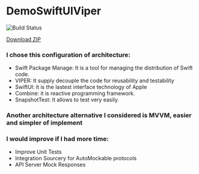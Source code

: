 # DemoSwiftUIViper
![Build Status](https://travis-ci.com/clasik/DemoSwiftUIViper.svg?branch=master)

[Download ZIP](https://github.com/clasik/DemoSwiftUIViper/archive/master.zip)

### I chose this configuration of architecture:
- Swift Package Manage: It is a tool for managing the distribution of Swift code.
- VIPER: It supply decouple the code for reusability and testability
- SwiftUI: it is the lastest interface technology of Apple
- Combine: it is reactive programming framework.
- SnapshotTest: It allows to test very easily.

### Another architecture alternative I considered is MVVM, easier and simpler of implement


### I would improve if I had more time:
- Improve Unit Tests
- Integration Sourcery for AutoMockable protocols
- API Server Mock Responses
